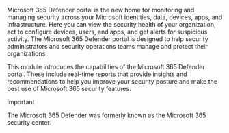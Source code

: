 Microsoft 365 Defender portal is the new home for monitoring and managing security across your Microsoft identities, data, devices, apps, and infrastructure. Here you can view the security health of your organization, act to configure devices, users, and apps, and get alerts for suspicious activity. The Microsoft 365 Defender portal is designed to help security administrators and security operations teams manage and protect their organizations.

This module introduces the capabilities of the Microsoft 365 Defender portal. These include real-time reports that provide insights and recommendations to help you improve your security posture and make the best use of Microsoft 365 security features.

> [!Important]
> The Microsoft 365 Defender was formerly known as the Microsoft 365 security center.
